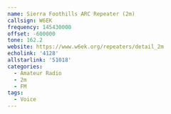 ```yaml
---
name: Sierra Foothills ARC Repeater (2m)
callsign: W6EK
frequency: 145430000
offset: -600000
tone: 162.2
website: https://www.w6ek.org/repeaters/detail_2m
echolink: '4128'
allstarlink: '51018'
categories:
  - Amateur Radio
  - 2m
  - FM
tags:
  - Voice
---
```

